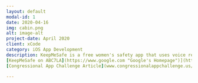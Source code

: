 ```yaml
---
layout: default
modal-id: 1
date: 2020-04-16
img: cabin.png
alt: image-alt
project-date: April 2020
client: xCode
category: iOS App Development
description: KeepMeSafe is a free women's safety app that uses voice recognition to detect the word "help," triggers a loud alarm to deter the perpetrator, and uses geopositioning to send the user's location to 9-1-1. It won the Congressional App Challenge, has been featured on 20+ ABC News Stations, and reached 2,600 downloads on the App Store. 
[KeepMeSafe on ABC7LA](https://www.google.com "Google's Homepage")](https://abc7.com/keep-me-safe-app-assault-reporting-valley-christian-high-school-to-report/10502915/)
[Congressional App Challenge Article](www.congressionalappchallenge.us/20-ca19/)

---
```


